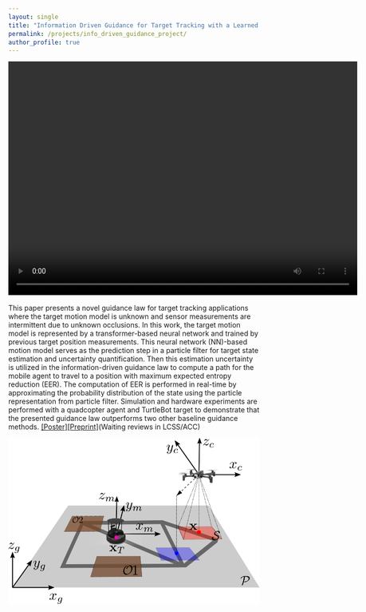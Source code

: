 ```yaml
---
layout: single
title: "Information Driven Guidance for Target Tracking with a Learned Motion Model"
permalink: /projects/info_driven_guidance_project/
author_profile: true
---
```


<video width="700" height="468" controls="controls">
  <source src="/videos/lcss_overview.mp4" type="video/mp4">
</video>

  

This paper presents a novel guidance law for target tracking applications where the target motion model is unknown and sensor measurements are intermittent due to unknown occlusions. In this work, the target motion model is represented by a transformer-based neural network and trained by previous target position measurements. This neural network (NN)-based motion model serves as the prediction step in a particle filter for target state estimation and uncertainty quantification. Then this estimation uncertainty is utilized in the information-driven guidance law to compute a path for the mobile agent to travel to a position with maximum expected entropy reduction (EER). The computation of EER is performed in real-time by approximating the probability distribution of the state using the particle representation from particle filter. Simulation and hardware experiments are performed with a quadcopter agent and TurtleBot target to demonstrate that the presented guidance law outperforms two other baseline guidance methods.
[[Poster]](/files/Pulido_MML_horizontal.pdf)[[Preprint]](https://arxiv.org/abs/2402.00671v1)(Waiting reviews in LCSS/ACC)

<img src="/images/FigFramework_annotated.png" width="550" /> 